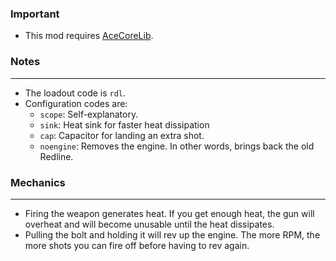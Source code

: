 ### Important
- This mod requires [AceCoreLib](https://gitlab.com/accensi/hd-addons/acecorelib).

### Notes
---
- The loadout code is `rdl`.
- Configuration codes are:
	- `scope`: Self-explanatory.
	- `sink`: Heat sink for faster heat dissipation
	- `cap`: Capacitor for landing an extra shot.
	- `noengine`: Removes the engine. In other words, brings back the old Redline.

### Mechanics
---
- Firing the weapon generates heat. If you get enough heat, the gun will overheat and will become unusable until the heat dissipates.
- Pulling the bolt and holding it will rev up the engine. The more RPM, the more shots you can fire off before having to rev again.
